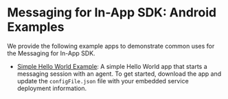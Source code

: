 # Messaging for In-App SDK: Android Examples

We provide the following example apps to demonstrate common uses for the Messaging for In-App SDK.

- [Simple Hello World Example](./MessagingBasicExample/): A simple Hello World app that starts a messaging session with an agent. To get started, download the app and update the `configFile.json` file with your embedded service deployment information.

